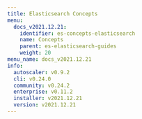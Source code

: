 ```yaml
---
title: Elasticsearch Concepts
menu:
  docs_v2021.12.21:
    identifier: es-concepts-elasticsearch
    name: Concepts
    parent: es-elasticsearch-guides
    weight: 20
menu_name: docs_v2021.12.21
info:
  autoscaler: v0.9.2
  cli: v0.24.0
  community: v0.24.2
  enterprise: v0.11.2
  installer: v2021.12.21
  version: v2021.12.21
---
```


